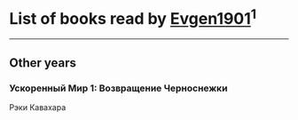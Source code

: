 # List of books read by [Evgen1901](http://vk.com/id193175070)<sup>1</sup>
---

## Other years

### Ускоренный Мир 1: Возвращение Черноснежки
Рэки Кавахара



